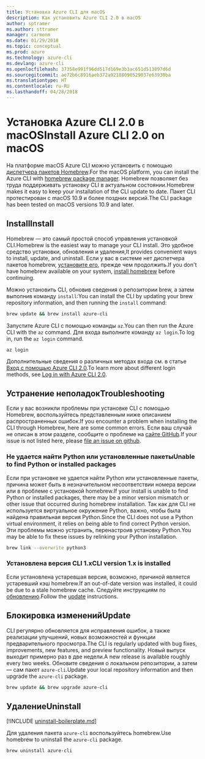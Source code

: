 ```yaml
---
title: Установка Azure CLI для macOS
description: Как установить Azure CLI 2.0 в macOS
author: sptramer
ms.author: sttramer
manager: carmonm
ms.date: 01/29/2018
ms.topic: conceptual
ms.prod: azure
ms.technology: azure-cli
ms.devlang: azure-cli
ms.openlocfilehash: 37358e991f96dd517d169e3b3ac651d513897d6d
ms.sourcegitcommit: ae72b6c8916aeb372a92188090529037e63930ba
ms.translationtype: HT
ms.contentlocale: ru-RU
ms.lasthandoff: 04/28/2018
---
```

# <a name="install-azure-cli-20-on-macos"></a><span data-ttu-id="e79c7-103">Установка Azure CLI 2.0 в macOS</span><span class="sxs-lookup"><span data-stu-id="e79c7-103">Install Azure CLI 2.0 on macOS</span></span>

<span data-ttu-id="e79c7-104">На платформе macOS Azure CLI можно установить с помощью [диспетчера пакетов Homebrew](http://brew.sh).</span><span class="sxs-lookup"><span data-stu-id="e79c7-104">For the macOS platform, you can install the Azure CLI with [homebrew package manager](http://brew.sh).</span></span> <span data-ttu-id="e79c7-105">Homebrew позволяет без труда поддерживать установку CLI в актуальном состоянии.</span><span class="sxs-lookup"><span data-stu-id="e79c7-105">Homebrew makes it easy to keep your installation of the CLI update to date.</span></span> <span data-ttu-id="e79c7-106">Пакет CLI протестирован с macOS 10.9 и более поздних версий.</span><span class="sxs-lookup"><span data-stu-id="e79c7-106">The CLI package has been tested on macOS versions 10.9 and later.</span></span>

## <a name="install"></a><span data-ttu-id="e79c7-107">Install</span><span class="sxs-lookup"><span data-stu-id="e79c7-107">Install</span></span>

<span data-ttu-id="e79c7-108">Homebrew — это самый простой способ управления установкой CLI.</span><span class="sxs-lookup"><span data-stu-id="e79c7-108">Homebrew is the easiest way to manage your CLI install.</span></span> <span data-ttu-id="e79c7-109">Это удобное средство установки, обновления и удаления,</span><span class="sxs-lookup"><span data-stu-id="e79c7-109">It provides convenient ways to install, update, and uninstall.</span></span>
<span data-ttu-id="e79c7-110">Если у вас в системе нет диспетчера пакетов homebrew, [установите его](https://docs.brew.sh/Installation.html), прежде чем продолжить.</span><span class="sxs-lookup"><span data-stu-id="e79c7-110">If you don't have homebrew available on your system, [install homebrew](https://docs.brew.sh/Installation.html) before continuing.</span></span>

<span data-ttu-id="e79c7-111">Можно установить CLI, обновив сведения о репозитории brew, а затем выполнив команду `install`:</span><span class="sxs-lookup"><span data-stu-id="e79c7-111">You can install the CLI by updating your brew repository information, and then running the `install` command:</span></span>

```bash
brew update && brew install azure-cli
```

<span data-ttu-id="e79c7-112">Запустите Azure CLI с помощью команды `az`.</span><span class="sxs-lookup"><span data-stu-id="e79c7-112">You can then run the Azure CLI with the `az` command.</span></span> <span data-ttu-id="e79c7-113">Для входа выполните команду `az login`.</span><span class="sxs-lookup"><span data-stu-id="e79c7-113">To log in, run the `az login` command.</span></span>

```azurecli
az login
```

<span data-ttu-id="e79c7-114">Дополнительные сведения о различных методах входа см. в статье [Вход с помощью Azure CLI 2.0](authenticate-azure-cli.md).</span><span class="sxs-lookup"><span data-stu-id="e79c7-114">To learn more about different login methods, see [Log in with Azure CLI 2.0](authenticate-azure-cli.md).</span></span>

## <a name="troubleshooting"></a><span data-ttu-id="e79c7-115">Устранение неполадок</span><span class="sxs-lookup"><span data-stu-id="e79c7-115">Troubleshooting</span></span>

<span data-ttu-id="e79c7-116">Если у вас возникли проблемы при установке CLI с помощью Homebrew, воспользуйтесь представленным ниже описанием распространенных ошибок.</span><span class="sxs-lookup"><span data-stu-id="e79c7-116">If you encounter a problem when installing the CLI through Homebrew, here are some common errors.</span></span> <span data-ttu-id="e79c7-117">Если ваш случай не описан в этом разделе, сообщите о проблеме на [сайте GitHub](https://github.com/Azure/azure-cli/issues).</span><span class="sxs-lookup"><span data-stu-id="e79c7-117">If your issue is not listed here, please [file an issue on github](https://github.com/Azure/azure-cli/issues).</span></span>

### <a name="unable-to-find-python-or-installed-packages"></a><span data-ttu-id="e79c7-118">Не удается найти Python или установленные пакеты</span><span class="sxs-lookup"><span data-stu-id="e79c7-118">Unable to find Python or installed packages</span></span>

<span data-ttu-id="e79c7-119">Если при установке не удается найти Python или установленные пакеты, причина может быть в незначительном несоответствии номера версии или в проблеме с установкой homebrew.</span><span class="sxs-lookup"><span data-stu-id="e79c7-119">If your install is unable to find Python or installed packages, there may be a minor version mismatch or other issue that occurred during homebrew installation.</span></span> <span data-ttu-id="e79c7-120">Так как для CLI не используется виртуальное окружение Python, важно, чтобы была найдена правильная версия Python.</span><span class="sxs-lookup"><span data-stu-id="e79c7-120">Since the CLI does not use a Python virtual environment, it relies on being able to find correct Python version.</span></span> <span data-ttu-id="e79c7-121">Эти проблемы можно устранить, перенастроив установку Python.</span><span class="sxs-lookup"><span data-stu-id="e79c7-121">You may be able to fix these issues by relinking your Python installation.</span></span>

```bash
brew link --overwrite python3
```

### <a name="cli-version-1x-is-installed"></a><span data-ttu-id="e79c7-122">Установлена версия CLI 1.x</span><span class="sxs-lookup"><span data-stu-id="e79c7-122">CLI version 1.x is installed</span></span>

<span data-ttu-id="e79c7-123">Если установлена устаревшая версия, возможно, причиной является устаревший кэш homebrew.</span><span class="sxs-lookup"><span data-stu-id="e79c7-123">If an out-of-date version was installed, it could be due to a stale homebrew cache.</span></span> <span data-ttu-id="e79c7-124">Следуйте инструкциям по [обновлению](#Update).</span><span class="sxs-lookup"><span data-stu-id="e79c7-124">Follow the [update](#Update) instructions.</span></span>

## <a name="update"></a><span data-ttu-id="e79c7-125">Блокировка изменений</span><span class="sxs-lookup"><span data-stu-id="e79c7-125">Update</span></span>

<span data-ttu-id="e79c7-126">CLI регулярно обновляется для исправления ошибок, а также реализации улучшений, новых возможностей и функции предварительного просмотра.</span><span class="sxs-lookup"><span data-stu-id="e79c7-126">The CLI is regularly updated with bug fixes, improvements, new features, and preview functionality.</span></span> <span data-ttu-id="e79c7-127">Новый выпуск выходит примерно раз в две недели.</span><span class="sxs-lookup"><span data-stu-id="e79c7-127">A new release is available roughly every two weeks.</span></span> <span data-ttu-id="e79c7-128">Обновите сведения о локальном репозитории, а затем — сам пакет `azure-cli`.</span><span class="sxs-lookup"><span data-stu-id="e79c7-128">Update your local repository information and then upgrade the `azure-cli` package.</span></span>

```bash
brew update && brew upgrade azure-cli
```

## <a name="uninstall"></a><span data-ttu-id="e79c7-129">Удаление</span><span class="sxs-lookup"><span data-stu-id="e79c7-129">Uninstall</span></span>

[!INCLUDE [uninstall-boilerplate.md](includes/uninstall-boilerplate.md)]

<span data-ttu-id="e79c7-130">Для удаления пакета `azure-cli` воспользуйтесь homebrew.</span><span class="sxs-lookup"><span data-stu-id="e79c7-130">Use homebrew to uninstall the `azure-cli` package.</span></span>

```bash
brew uninstall azure-cli
```
